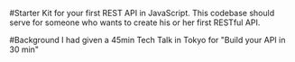 #Starter Kit for your first REST API in JavaScript.
This codebase should serve for someone who wants to create his or her first RESTful API.

#Background
I had given a 45min Tech Talk in Tokyo for "Build your API in 30 min"
